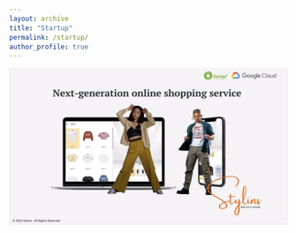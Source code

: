 ```yaml
---
layout: archive
title: "Startup"
permalink: /startup/
author_profile: true
---
```


[![video](../images/startup/Stylins_video_cover_page.png)](../images/startup/2022_Stylins_demo.mp4)
